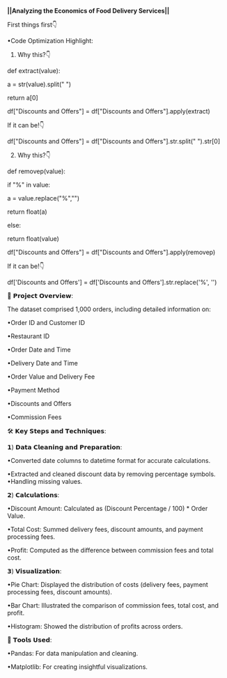 **||Analyzing the Economics of Food Delivery Services||**

First things first👇

•Code Optimization Highlight:

1) Why this?👇


def extract(value):

 a = str(value).split(" ")

 return a[0]

df["Discounts and Offers"] = df["Discounts and Offers"].apply(extract)

If it can be!👇


df["Discounts and Offers"] = df["Discounts and Offers"].str.split(" ").str[0]






2) Why this?👇


def removep(value):

 if "%" in value:

 a = value.replace("%","")

 return float(a)

 else:

 return float(value)

df["Discounts and Offers"] = df["Discounts and Offers"].apply(removep)

If it can be!👇


df['Discounts and Offers'] = df['Discounts and Offers'].str.replace('%', '')

📂 𝗣𝗿𝗼𝗷𝗲𝗰𝘁 𝗢𝘃𝗲𝗿𝘃𝗶𝗲𝘄:


The dataset comprised 1,000 orders, including detailed information on:

•Order ID and Customer ID

•Restaurant ID

•Order Date and Time

•Delivery Date and Time

•Order Value and Delivery Fee

•Payment Method

•Discounts and Offers

•Commission Fees

🛠️ 𝗞𝗲𝘆 𝗦𝘁𝗲𝗽𝘀 𝗮𝗻𝗱 𝗧𝗲𝗰𝗵𝗻𝗶𝗾𝘂𝗲𝘀:

𝟭) 𝗗𝗮𝘁𝗮 𝗖𝗹𝗲𝗮𝗻𝗶𝗻𝗴 𝗮𝗻𝗱 𝗣𝗿𝗲𝗽𝗮𝗿𝗮𝘁𝗶𝗼𝗻:

•Converted date columns to datetime format for accurate calculations.

•Extracted and cleaned discount data by removing percentage symbols. •Handling missing values.

𝟮) 𝗖𝗮𝗹𝗰𝘂𝗹𝗮𝘁𝗶𝗼𝗻𝘀:

•Discount Amount: Calculated as (Discount Percentage / 100) * Order Value.

•Total Cost: Summed delivery fees, discount amounts, and payment processing fees.

•Profit: Computed as the difference between commission fees and total cost.

𝟯) 𝗩𝗶𝘀𝘂𝗮𝗹𝗶𝘇𝗮𝘁𝗶𝗼𝗻:

•Pie Chart: Displayed the distribution of costs (delivery fees, payment processing fees, discount amounts).

•Bar Chart: Illustrated the comparison of commission fees, total cost, and profit.

•Histogram: Showed the distribution of profits across orders.

🧰 𝗧𝗼𝗼𝗹𝘀 𝗨𝘀𝗲𝗱:

•Pandas: For data manipulation and cleaning.

•Matplotlib: For creating insightful visualizations.
